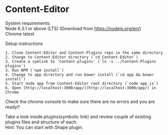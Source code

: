 # Content-Editor

System requirements:  
Node 6.3.1 or above (LTS) (Download from https://nodejs.org/en/)  
Chrome latest  

Setup instructions

    1. Clone Content-Editor and Content-Plugins repo in the same directory
    2. Change to Content-Editor directory (`cd Content-Editor`)
    3. Create a symlink to 'Content-plugins' (`ln -s ../Content-Plugins plugins`)
    3. Run NPM (`npm install`)
    4. Change to app directory and run bower install (`cd app && bower install`)
    5. Start node app from Content-Editor root directory (`node app.js`)  
    6. Open [http://localhost:3000/app/](http://localhost:3000/app/) in Chrome  


Check the chrome console to make sure there are no errors and you are ready!!

Take a look inside plugins(symbolic link) and review couple of existing plugins files and structure of each.  
Hint: You can start with Shape plugin.
